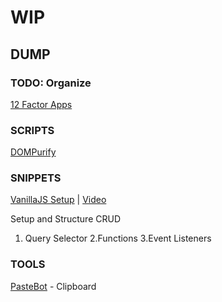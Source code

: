 # WIP

## DUMP

### TODO: Organize

[12 Factor Apps](https://12factor.net)


### SCRIPTS

[DOMPurify](https://github.com/cure53/DOMPurify)


### SNIPPETS

[VanillaJS Setup](https://github.com/coding-in-public/coffee-recipe-app/blob/main/app.js) | [Video](https://www.youtube.com/watch?v=GOW1oxrwUz0)
 
 Setup and Structure CRUD
 1. Query Selector 
 2.Functions 
 3.Event Listeners


### TOOLS

[PasteBot](https://tapbots.com/pastebot/) - Clipboard

